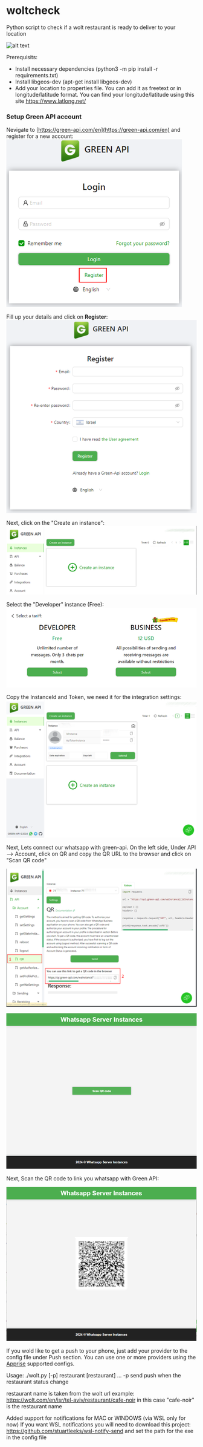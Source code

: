 # woltcheck
Python script to check if a wolt restaurant is ready to deliver to your location

![alt text](https://user-images.githubusercontent.com/6189366/147935485-932caef9-9c83-4541-9c1e-449eadd340a8.png?raw=true)

Prerequisits:
- Install necessary dependencies (python3 -m pip install -r requirements.txt)
- Install libgeos-dev (apt-get install libgeos-dev)
- Add your location to properties file. You can add it as freetext or in longitude/latitude format. 
  You can find your longitude/latitude using this site https://www.latlong.net/


### Setup Green API account
Nevigate to [https://green-api.com/en](https://green-api.com/en) and register for a new account:
![Register](screenshots/register.png)

Fill up your details and click on **Register**:
![Create Account](screenshots/create_acoount.png)


Next, click on the "Create an instance":
![Create Instance](screenshots/create_instance.png)


Select the "Developer" instance (Free):
![Developer Instance](screenshots/developer_instance.png)


Copy the InstanceId and Token, we need it for the integration settings:
![Instance Details](screenshots/instance_details.png)

Next, Lets connect our whatsapp with green-api. On the left side, Under API --> Account, click on QR and copy the QR URL to the browser and click on "Scan QR code"

![Send QR](screenshots/send_qr.png)

![Scan QR](screenshots/scan_qr.png)

Next, Scan the QR code to link you whatsapp with Green API:

![QR Code](screenshots/qr.png)



If you wold like to get a push to your phone, just add your provider to the config file under Push section.
You can use one or more providers using the [Apprise](https://github.com/caronc/apprise) supported configs. 

Usage:
./wolt.py [-p] restaurant [restaurant] ...
-p send push when the restaurant status change

restaurant name is taken from the wolt url
example: https://wolt.com/en/isr/tel-aviv/restaurant/cafe-noir
  in this case "cafe-noir" is the restaurant name

Added support for notifications for MAC or WINDOWS (via WSL only for now)
If you want WSL notifications you will need to download this project:
https://github.com/stuartleeks/wsl-notify-send
and set the path for the exe in the config file
